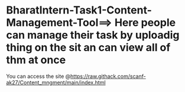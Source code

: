 # BharatIntern-Task1-Content-Management-Tool==> Here people can manage their task by uploadig thing on the sit an can view all of thm at once
You can access the site @https://raw.githack.com/scanf-ak27/Content_mngment/main/index.html
